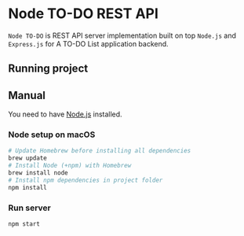 # Node TO-DO REST API

`Node TO-DO` is REST API server implementation built on top `Node.js` and `Express.js`  for A TO-DO List application backend.

## Running project

## Manual

You need to have [Node.js](https://nodejs.org) installed.

### Node setup on macOS

```sh
# Update Homebrew before installing all dependencies
brew update
# Install Node (+npm) with Homebrew
brew install node
# Install npm dependencies in project folder
npm install
```

### Run server

```sh
npm start
```

